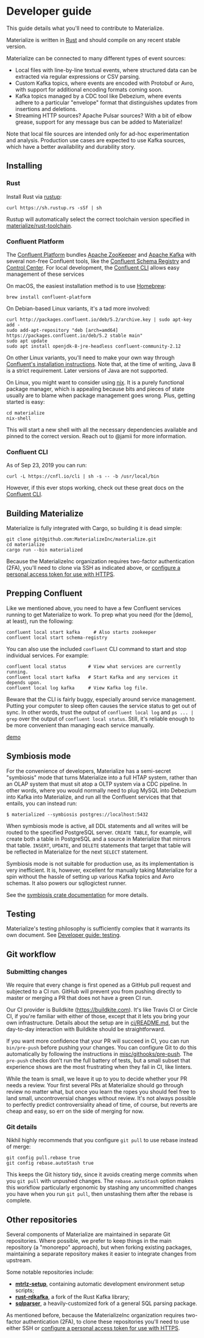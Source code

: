 # Developer guide

This guide details what you'll need to contribute to Materialize.

Materialize is written in [Rust] and should compile on any recent stable
version.

Materialize can be connected to many different types of event sources:

* Local files with line-by-line textual events, where structured data can be extracted
  via regular expressions or CSV parsing.
* Custom Kafka topics, where events are encoded with Protobuf or Avro, with support for
  additional encoding formats coming soon.
* Kafka topics managed by a CDC tool like Debezium, where events adhere to a particular
  "envelope" format that distinguishes updates from insertions and deletions.
* Streaming HTTP sources? Apache Pulsar sources? With a bit of elbow grease, support for
  any message bus can be added to Materialize!

Note that local file sources are intended only for ad-hoc experimentation and analysis.
Production use cases are expected to use Kafka sources, which have a better availability
and durability story.

[Rust]: https://www.rust-lang.org

## Installing

### Rust

Install Rust via [rustup]:

```shell
curl https://sh.rustup.rs -sSf | sh
```

Rustup will automatically select the correct toolchain version specified in
[materialize/rust-toolchain](/rust-toolchain).

[rustup]: https://www.rust-lang.org/tools/install

### Confluent Platform

The [Confluent Platform] bundles [Apache ZooKeeper] and [Apache Kafka] with several
non-free Confluent tools, like the [Confluent Schema Registry] and [Control Center]. For
local development, the [Confluent CLI] allows easy management of these services

On macOS, the easiest installation method is to use [Homebrew]:

```shell
brew install confluent-platform
```

On Debian-based Linux variants, it's a tad more involved:

```shell
curl http://packages.confluent.io/deb/5.2/archive.key | sudo apt-key add -
sudo add-apt-repository "deb [arch=amd64] https://packages.confluent.io/deb/5.2 stable main"
sudo apt update
sudo apt install openjdk-8-jre-headless confluent-community-2.12
```

On other Linux variants, you'll need to make your own way through [Confluent's
installation instructions][confluent-install]. Note that, at the time of
writing, Java 8 is a strict requirement. Later versions of Java are not
supported.

On Linux, you might want to consider using [nix]. It is a purely functional
package manager, which is appealing because bits and pieces of state usually
are to blame when package management goes wrong. Plus, getting started is easy:

```shell
cd materialize
nix-shell
```

This will start a new shell with all the necessary dependencies available and
pinned to the correct version. Reach out to @jamii for more information.

[Homebrew]: https://brew.sh
[confluent-install]: https://docs.confluent.io/current/installation/installing_cp/index.html
[nix]: https://nixos.org/nix/

### Confluent CLI

As of Sep 23, 2019 you can run:

```shell
curl -L https://cnfl.io/cli | sh -s -- -b /usr/local/bin
```

However, if this ever stops working, check out these great docs on the
[Confluent CLI].


[Apache ZooKeeper]: https://zookeeper.apache.org
[Apache Kafka]: https://kafka.apache.org
[Confluent Schema Registry]: https://www.confluent.io/confluent-schema-registry/
[Confluent Platform]: https://www.confluent.io/product/confluent-platform/
[Control Center]: https://www.confluent.io/confluent-control-center/
[Confluent CLI]: https://docs.confluent.io/current/cli/installing.html#scripted-installation

## Building Materialize

Materialize is fully integrated with Cargo, so building it is dead simple:

```shell
git clone git@github.com:MaterializeInc/materialize.git
cd materialize
cargo run --bin materialized
```

Because the MaterializeInc organization requires two-factor authentication
(2FA), you'll need to clone via SSH as indicated above, or [configure a personal
access token for use with HTTPS][github-https].

[MaterializeInc/sqlparser]: https://github.com/MaterializeInc/sqlparser.git
[github-https]: https://help.github.com/en/github/authenticating-to-github/creating-a-personal-access-token-for-the-command-line

## Prepping Confluent

Like we mentioned above, you need to have a few Confluent services running to
get Materialize to work. To prep what you need (for the [demo], at least), run
the following:

```shell
confluent local start kafka     # Also starts zookeeper
confluent local start schema-registry
```

You can also use the included `confluent` CLI command to start and stop
individual services. For example:

```shell
confluent local status        # View what services are currently running.
confluent local start kafka   # Start Kafka and any services it depends upon.
confluent local log kafka     # View Kafka log file.
```

Beware that the CLI is fairly buggy, especially around service management.
Putting your computer to sleep often causes the service status to get out of
sync. In other words, trust the output of `confluent local log` and `ps ... |
grep` over the output of `confluent local status`. Still, it's reliable enough
to be more convenient than managing each service manually.

[demo](demo.md)

## Symbiosis mode

For the convenience of developers, Materialize has a semi-secret "symbiosis"
mode that turns Materialize into a full HTAP system, rather than an OLAP system
that must sit atop a OLTP system via a CDC pipeline. In other words, where
you would normally need to plug MySQL into Debezium into Kafka into Materialize,
and run all the Confluent services that that entails, you can instead run:

    $ materialized --symbiosis postgres://localhost:5432

When symbiosis mode is active, all DDL statements and all writes will be routed
to the specified PostgreSQL server. `CREATE TABLE`, for example, will create
both a table in PostgreSQL and a source in Materialize that mirrors that table.
`INSERT`, `UPDATE`, and `DELETE` statements that target that table will be
reflected in Materialize for the next `SELECT` statement.

Symbiosis mode is not suitable for production use, as its implementation is
very inefficient. It is, however, excellent for manually taking Materialize
for a spin without the hassle of setting up various Kafka topics and Avro
schemas. It also powers our sqllogictest runner.

See the [symbiosis crate documentation](https://mtrlz.dev/api/symbiosis) for
more details.

## Testing

Materialize's testing philosophy is sufficiently complex that it warrants its
own document. See [Developer guide: testing](develop-testing.md).

## Git workflow

### Submitting changes

We require that every change is first opened as a GitHub pull request and
subjected to a CI run. GitHub will prevent you from pushing directly to master
or merging a PR that does not have a green CI run.

Our CI provider is Buildkite (https://buildkite.com). It's like Travis CI or
Circle CI, if you're familiar with either of those, except that it lets you
bring your own infrastructure. Details about the setup are in
[ci/README.md](/ci/README.md), but the day-to-day interaction with Buildkite
should be straightforward.

If you want more confidence that your PR will succeed in CI, you can run
`bin/pre-push` before pushing your changes. You can configure Git to do this
automatically by following the instructions in
[misc/githooks/pre-push](/misc/githooks/pre-push). The `pre-push` checks don't
run the full battery of tests, but a small subset that experience shows are
the most frustrating when they fail in CI, like linters.

While the team is small, we leave it up to you to decide whether your PR needs a
review. Your first several PRs at Materialize should go through review no matter
what, but once you learn the ropes you should feel free to land small,
uncontroversial changes without review. It's not always possible to perfectly
predict controversiality ahead of time, of course, but reverts are cheap and
easy, so err on the side of merging for now.

### Git details

Nikhil highly recommends that you configure `git pull` to use rebase instead
of merge:

```shell
git config pull.rebase true
git config rebase.autoStash true
```

This keeps the Git history tidy, since it avoids creating merge commits when you
`git pull` with unpushed changes. The `rebase.autoStash` option makes this
workflow particularly ergonomic by stashing any uncommitted changes you have
when you run `git pull`, then unstashing them after the rebase is complete.

## Other repositories

Several components of Materialize are maintained in separate Git repositories.
Where possible, we prefer to keep things in the main repository (a "monorepo"
approach), but when forking existing packages, maintaining a separate repository
makes it easier to integrate changes from upstream.

Some notable repositories include:

  * **[mtrlz-setup]**, containing automatic development environment setup
    scripts;
  * **[rust-rdkafka]**, a fork of the Rust Kafka library;
  * **[sqlparser]**, a heavily-customized fork of a general SQL parsing package.

As mentioned before, because the MaterializeInc organization requires two-factor
authentication (2FA), to clone these repositories you'll need to use either SSH
or [configure a personal access token for use with HTTPS][github-https].

[mtrlz-setup]: https://github.com/MaterializeInc/mtrlz-setup
[rust-rdkafka]: https://github.com/MaterializeInc/rust-rdkafka
[sqlparser]: https://github.com/MaterializeInc/sqlparser
